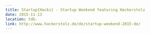 ```yaml
---
title: Startup{Hacks} - Startup Weekend featuring Hackerstolz
date: 2015-11-13
location: tdb.
link: http://www.hackerstolz.de/de/startup-weekend-2015-de/
---
```


